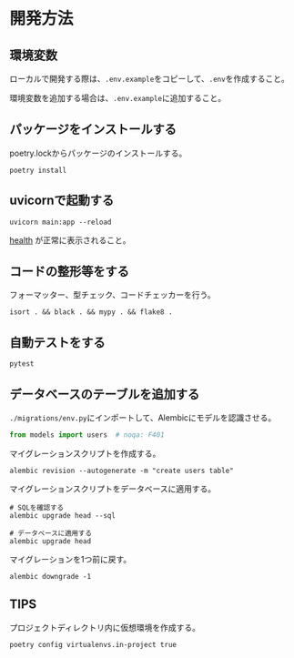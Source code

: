 # 開発方法

## 環境変数

ローカルで開発する際は、`.env.example`をコピーして、`.env`を作成すること。

環境変数を追加する場合は、`.env.example`に追加すること。

## パッケージをインストールする

poetry.lockからパッケージのインストールする。

```shell
poetry install
```

## uvicornで起動する

```shell
uvicorn main:app --reload
```

[health](http://127.0.0.1:8000/health) が正常に表示されること。

## コードの整形等をする

フォーマッター、型チェック、コードチェッカーを行う。

```shell
isort . && black . && mypy . && flake8 .
```

## 自動テストをする

```shell
pytest
```

## データベースのテーブルを追加する

`./migrations/env.py`にインポートして、Alembicにモデルを認識させる。

```python
from models import users  # noqa: F401
```

マイグレーションスクリプトを作成する。

```shell
alembic revision --autogenerate -m "create users table"
```

マイグレーションスクリプトをデータベースに適用する。

```shell
# SQLを確認する
alembic upgrade head --sql
```

```shell
# データベースに適用する
alembic upgrade head
```

マイグレーションを1つ前に戻す。

```shell
alembic downgrade -1
```

## TIPS

プロジェクトディレクトリ内に仮想環境を作成する。

```shell
poetry config virtualenvs.in-project true
```
